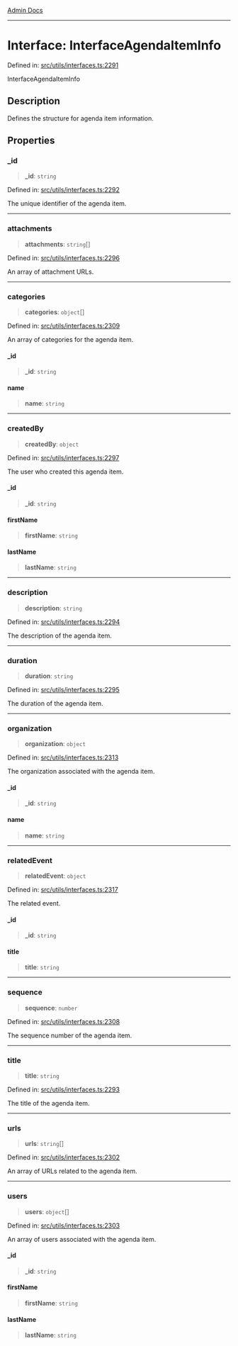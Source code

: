 [Admin Docs](/)

***

# Interface: InterfaceAgendaItemInfo

Defined in: [src/utils/interfaces.ts:2291](https://github.com/PalisadoesFoundation/talawa-admin/blob/main/src/utils/interfaces.ts#L2291)

InterfaceAgendaItemInfo

## Description

Defines the structure for agenda item information.

## Properties

### \_id

> **\_id**: `string`

Defined in: [src/utils/interfaces.ts:2292](https://github.com/PalisadoesFoundation/talawa-admin/blob/main/src/utils/interfaces.ts#L2292)

The unique identifier of the agenda item.

***

### attachments

> **attachments**: `string`[]

Defined in: [src/utils/interfaces.ts:2296](https://github.com/PalisadoesFoundation/talawa-admin/blob/main/src/utils/interfaces.ts#L2296)

An array of attachment URLs.

***

### categories

> **categories**: `object`[]

Defined in: [src/utils/interfaces.ts:2309](https://github.com/PalisadoesFoundation/talawa-admin/blob/main/src/utils/interfaces.ts#L2309)

An array of categories for the agenda item.

#### \_id

> **\_id**: `string`

#### name

> **name**: `string`

***

### createdBy

> **createdBy**: `object`

Defined in: [src/utils/interfaces.ts:2297](https://github.com/PalisadoesFoundation/talawa-admin/blob/main/src/utils/interfaces.ts#L2297)

The user who created this agenda item.

#### \_id

> **\_id**: `string`

#### firstName

> **firstName**: `string`

#### lastName

> **lastName**: `string`

***

### description

> **description**: `string`

Defined in: [src/utils/interfaces.ts:2294](https://github.com/PalisadoesFoundation/talawa-admin/blob/main/src/utils/interfaces.ts#L2294)

The description of the agenda item.

***

### duration

> **duration**: `string`

Defined in: [src/utils/interfaces.ts:2295](https://github.com/PalisadoesFoundation/talawa-admin/blob/main/src/utils/interfaces.ts#L2295)

The duration of the agenda item.

***

### organization

> **organization**: `object`

Defined in: [src/utils/interfaces.ts:2313](https://github.com/PalisadoesFoundation/talawa-admin/blob/main/src/utils/interfaces.ts#L2313)

The organization associated with the agenda item.

#### \_id

> **\_id**: `string`

#### name

> **name**: `string`

***

### relatedEvent

> **relatedEvent**: `object`

Defined in: [src/utils/interfaces.ts:2317](https://github.com/PalisadoesFoundation/talawa-admin/blob/main/src/utils/interfaces.ts#L2317)

The related event.

#### \_id

> **\_id**: `string`

#### title

> **title**: `string`

***

### sequence

> **sequence**: `number`

Defined in: [src/utils/interfaces.ts:2308](https://github.com/PalisadoesFoundation/talawa-admin/blob/main/src/utils/interfaces.ts#L2308)

The sequence number of the agenda item.

***

### title

> **title**: `string`

Defined in: [src/utils/interfaces.ts:2293](https://github.com/PalisadoesFoundation/talawa-admin/blob/main/src/utils/interfaces.ts#L2293)

The title of the agenda item.

***

### urls

> **urls**: `string`[]

Defined in: [src/utils/interfaces.ts:2302](https://github.com/PalisadoesFoundation/talawa-admin/blob/main/src/utils/interfaces.ts#L2302)

An array of URLs related to the agenda item.

***

### users

> **users**: `object`[]

Defined in: [src/utils/interfaces.ts:2303](https://github.com/PalisadoesFoundation/talawa-admin/blob/main/src/utils/interfaces.ts#L2303)

An array of users associated with the agenda item.

#### \_id

> **\_id**: `string`

#### firstName

> **firstName**: `string`

#### lastName

> **lastName**: `string`
